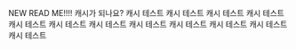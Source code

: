 NEW READ ME!!!!
캐시가 되나요?
캐시 테스트
캐시 테스트
캐시 테스트
캐시 테스트
캐시 테스트
캐시 테스트
캐시 테스트
캐시 테스트
캐시 테스트
캐시 테스트
캐시 테스트
캐시 테스트
